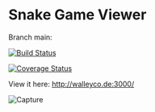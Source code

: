 # Snake Game Viewer

Branch main: 

[![Build Status](https://www.travis-ci.com/ChrisWalley/Runtime-Terror---Snake-Game-Viewer.svg?branch=main)](https://www.travis-ci.com/ChrisWalley/Runtime-Terror---Snake-Game-Viewer)

[![Coverage Status](https://coveralls.io/repos/github/ChrisWalley/Runtime-Terror---Snake-Game-Viewer/badge.svg?branch=main)](https://coveralls.io/github/ChrisWalley/Runtime-Terror---Snake-Game-Viewer?branch=main)


View it here: http://walleyco.de:3000/


![Capture](https://user-images.githubusercontent.com/19406443/114347236-ecfd7300-9b64-11eb-9372-2f828fb7e95a.PNG)

